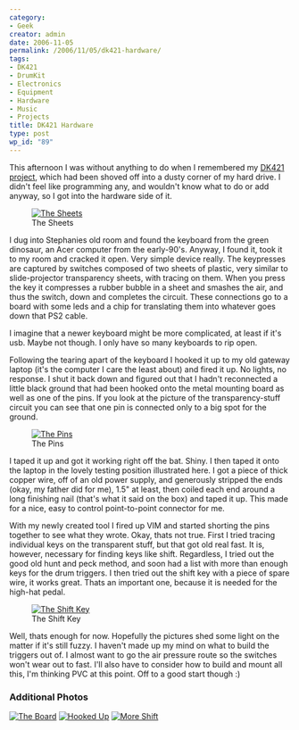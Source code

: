 ```yaml
---
category:
- Geek
creator: admin
date: 2006-11-05
permalink: /2006/11/05/dk421-hardware/
tags:
- DK421
- DrumKit
- Electronics
- Equipment
- Hardware
- Music
- Projects
title: DK421 Hardware
type: post
wp_id: "89"
---
```


This afternoon I was without anything to do when I remembered my [DK421 project](/category/projects/dk421/), which had been shoved off into a dusty corner of my hard drive.  I didn't feel like programming any, and wouldn't know what to do or add anyway, so I got into the hardware side of it.

<figure>
  <a href="https://static.velvetcache.org/pages/2006/11/05/dk421-hardware/06_lg.jpg"><img src="https://static.velvetcache.org/pages/2006/11/05/dk421-hardware/06_sm.jpg" alt="The Sheets" /></a>
  <figcaption>The Sheets</figcaption>
</figure>

I dug into Stephanies old room and found the keyboard from the green dinosaur, an Acer computer from the early-90's.  Anyway, I found it, took it to my room and cracked it open.  Very simple device really.  The keypresses are captured by switches composed of two sheets of plastic, very similar to slide-projector transparency sheets, with tracing on them.  When you press the key it compresses a rubber bubble in a sheet and smashes the air, and thus the switch, down and completes the circuit.  These connections go to a board with some leds and a chip for translating them into whatever goes down that PS2 cable.

I imagine that a newer keyboard might be more complicated, at least if it's usb.  Maybe not though.  I only have so many keyboards to rip open.

Following the tearing apart of the keyboard I hooked it up to my old gateway laptop (it's the computer I care the least about) and fired it up.  No lights, no response.  I shut it back down and figured out that I hadn't reconnected a little black ground that had been hooked onto the metal mounting board as well as one of the pins.  If you look at the picture of the transparency-stuff circuit you can see that one pin is connected only to a big spot for the ground.

<figure>
  <a href="https://static.velvetcache.org/pages/2006/11/05/dk421-hardware/05_lg.jpg"><img src="https://static.velvetcache.org/pages/2006/11/05/dk421-hardware/05_sm.jpg" title="The Pins" /></a>
  <figcaption>The Pins</figcaption>
</figure>

I taped it up and got it working right off the bat. Shiny.  I then taped it onto the laptop in the lovely testing position illustrated here.  I got a piece of thick copper wire, off of an old power supply, and generously stripped the ends (okay, my father did for me), 1.5" at least, then coiled each end around a long finishing nail (that's what it said on the box) and taped it up.  This made for a nice, easy to control point-to-point connector for me.

With my newly created tool I fired up VIM and started shorting the pins together to see what they wrote.  Okay, thats not true.  First I tried tracing individual keys on the transparent stuff, but that got old real fast.  It is, however, necessary for finding keys like shift.  Regardless, I tried out the good old hunt and peck method, and soon had a list with more than enough keys for the drum triggers.  I then tried out the shift key with a piece of spare wire, it works great.  Thats an important one, because it is needed for the high-hat pedal.

<figure>
  <a href="https://static.velvetcache.org/pages/2006/11/05/dk421-hardware/02_lg.jpg"><img src="https://static.velvetcache.org/pages/2006/11/05/dk421-hardware/02_sm.jpg" title="The Shift Key" /></a>
  <figcaption>The Shift Key</figcaption>
</figure>

Well, thats enough for now.  Hopefully the pictures shed some light on the matter if it's still fuzzy.  I haven't made up my mind on what to build the triggers out of.  I almost want to go the air pressure route so the switches won't wear out to fast.  I'll also have to consider how to build and mount all this, I'm thinking PVC at this point. Off to a good start though :)

### Additional Photos

[![The Board](https://static.velvetcache.org/pages/2006/11/05/dk421-hardware/01_sm.JPG)](https://static.velvetcache.org/pages/2006/11/05/dk421-hardware/01_lg.JPG)
[![Hooked Up](https://static.velvetcache.org/pages/2006/11/05/dk421-hardware/04_sm.jpg)](https://static.velvetcache.org/pages/2006/11/05/dk421-hardware/04_lg.jpg)
[![More Shift](https://static.velvetcache.org/pages/2006/11/05/dk421-hardware/03_sm.jpg)](https://static.velvetcache.org/pages/2006/11/05/dk421-hardware/03_lg.jpg)
